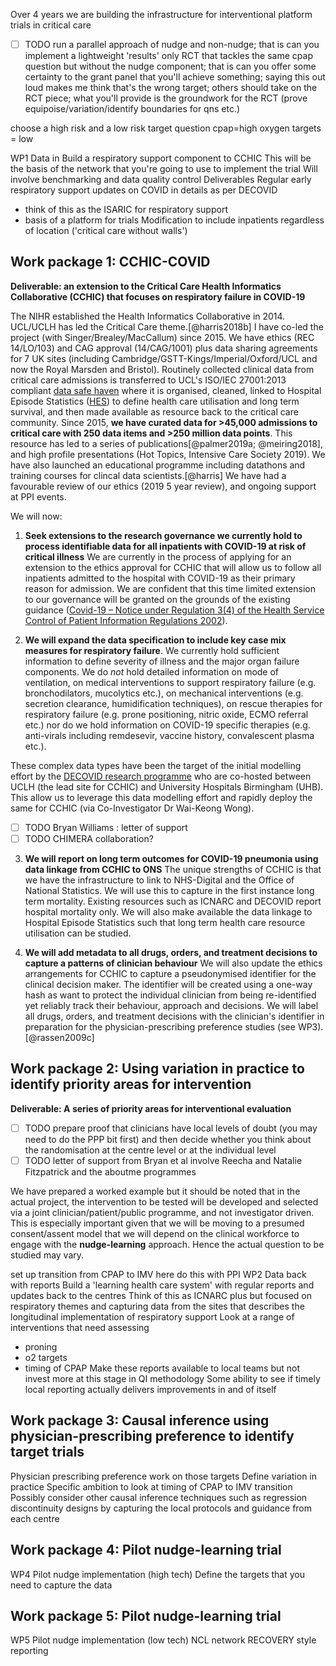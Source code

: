 Over 4 years
we are building the infrastructure for interventional platform trials in critical care

- [ ] TODO run a parallel approach of nudge and non-nudge; that is can you implement a lightweight 'results' only RCT that tackles the same cpap question but without the nudge component; that is can you offer some certainty to the grant panel that you'll achieve something; saying this out loud makes me think that's the wrong target; others should take on the RCT piece; what you'll provide is the groundwork for the RCT (prove equipoise/variation/identify boundaries for qns etc.)

choose a high risk and a low risk target question
cpap=high
oxygen targets = low

WP1
Data in
Build a respiratory support component to CCHIC
This will be the basis of the network that you're going to use to implement the trial
Will involve benchmarking and data quality control
Deliverables
Regular early respiratory support updates on COVID in details as per DECOVID
- think of this as the ISARIC for respiratory support
- basis of a platform for trials
Modification to include inpatients regardless of location ('critical care without walls')

## Work package 1: CCHIC-COVID
**Deliverable: an extension to the Critical Care Health Informatics Collaborative (CCHIC) that focuses on respiratory failure in COVID-19**

The NIHR established the Health Informatics Collaborative in 2014. UCL/UCLH has led the Critical Care theme.[@harris2018b] I have co-led the project (with Singer/Brealey/MacCallum) since 2015. We have ethics (REC 14/LO/103) and CAG approval (14/CAG/1001) plus data sharing agreements for 7 UK sites (including Cambridge/GSTT-Kings/Imperial/Oxford/UCL and now the Royal Marsden and Bristol). Routinely collected clinical data from critical care admissions is transferred to UCL's  ISO/IEC 27001:2013 compliant [data safe haven](https://www.ucl.ac.uk/isd/services/file-storage-sharing/data-safe-haven-dsh) where it is organised, cleaned, linked to Hospital Episode Statistics ([HES](https://digital.nhs.uk/data-and-information/data-tools-and-services/data-services/hospital-episode-statistics)) to define health care utilisation and long term survival, and then made available as resource back to the critical care community.
Since 2015, **we have curated data for >45,000 admissions to critical care with 250 data items and >250 million data points**. This resource has led to a series of publications[@palmer2019a; @meiring2018], and high profile presentations (Hot Topics, Intensive Care Society 2019). We have also launched an educational programme including datathons and training courses for clincal data scientists.[@harris] We have had a favourable review of our ethics (2019 5 year review), and ongoing support at PPI events.

We will now:

1. **Seek extensions to the research governance we currently hold to process identifiable data for all inpatients with COVID-19 at risk of critical illness**
We are currently in the process of applying for an extension to the ethics approval for CCHIC that will allow us to follow all inpatients admitted to the hospital with COVID-19 as their primary reason for admission. We are confident that this time limited extension to our governance will be granted on the grounds of the existing guidance ([Covid-19 – Notice under Regulation 3(4) of the Health Service Control of Patient Information Regulations 2002](https://www.gov.uk/government/publications/coronavirus-covid-19-notification-of-data-controllers-to-share-information/coronavirus-covid-19-notice-under-regulation-34-of-the-health-service-control-of-patient-information-regulations-2002-general)). 

2. **We will expand the data specification to include key case mix measures for respiratory failure**.
We currently hold sufficient information to define severity of illness and the major organ failure components. We do _not_ hold detailed information on mode of ventilation, on medical interventions to support respiratory failure (e.g. bronchodilators, mucolytics etc.), on mechanical interventions (e.g. secretion clearance, humidification techniques), on rescue therapies for respiratory failure (e.g. prone positioning, nitric oxide, ECMO referral etc.) nor do we hold information on COVID-19 specific therapies (e.g. anti-virals including remdesevir, vaccine history, convalescent plasma etc.). 

These complex data types have been the target of the initial modelling effort by the [DECOVID research programme](https://www.decovid.org) who are co-hosted between UCLH (the lead site for CCHIC) and University Hospitals Birmingham (UHB). This allow us to leverage this data modelling effort and rapidly deploy the same for CCHIC (via Co-Investigator Dr Wai-Keong Wong).

- [ ] TODO Bryan Williams : letter of support
- [ ] TODO CHIMERA collaboration?

3. **We will report on long term outcomes for COVID-19 pneumonia using data linkage from CCHIC to ONS**
The unique strengths of CCHIC is that we have the infrastructure to link to NHS-Digital and the Office of National Statistics. We will use this to capture in the first instance long term mortality. Existing resources such as ICNARC  and DECOVID report hospital mortality only. We will also make available the data linkage to Hospital Episode Statistics such that long term health care resource utilisation can be studied.

4. **We will add metadata to all drugs, orders, and treatment decisions to capture a patterns of clinician behaviour**
We will also update the ethics arrangements for CCHIC to capture a pseudonymised identifier for the clinical decision maker. The identifier will be created using a one-way hash as want to protect the individual clinician from being re-identified yet reliably track their behaviour, approach and decisions.  We will label all drugs, orders, and treatment decisions with the clinician's identifier in preparation for the physician-prescribing preference studies (see WP3).[@rassen2009c] 



## Work package 2: Using variation in practice to identify priority areas for intervention
**Deliverable: A series of priority areas for interventional evaluation**

- [ ] TODO prepare proof that clinicians have local levels of doubt (you may need to do the PPP bit first) and then decide whether you think about the randomisation at the centre level or at the individual level
- [ ] TODO letter of support from Bryan et al
involve Reecha and Natalie Fitzpatrick and the aboutme programmes

We have prepared a worked example but it should be noted that in the actual project, the intervention to be tested will be developed and selected via a joint clinician/patient/public programme, and not investigator driven. This is especially important given that we will be moving to a presumed consent/assent model that we will depend on the clinical workforce to engage with the **nudge-learning** approach. Hence the actual question to be studied may vary. 


set up transition from CPAP to IMV here
do this with PPI
WP2
Data back with reports
Build a 'learning health care system' with regular reports and updates back to the centres
Think of this as ICNARC plus but focused on respiratory themes and capturing data from the sites that describes the longitudinal implementation of respiratory support
Look at a range of interventions that need assessing
- proning
- o2 targets
- timing of CPAP
Make these reports available to local teams but not invest more at this stage in QI methodology
Some ability to see if timely local reporting actually delivers improvements in and of itself

## Work package 3: Causal inference using physician-prescribing preference to identify target trials
Physician prescribing preference work on those targets
Define variation in practice
Specific ambition to look at timing of CPAP to IMV transition
Possibly consider other causal inference techniques such as regression discontinuity designs by capturing the local protocols and guidance from each centre

## Work package 4: Pilot nudge-learning trial
WP4
Pilot nudge implementation (high tech)
Define the targets that you need to capture the data

## Work package 5: Pilot nudge-learning trial
WP5 
Pilot nudge implementation (low tech)
NCL network
RECOVERY style reporting





